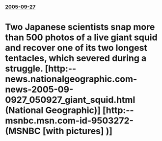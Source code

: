 ### [2005-09-27](/news/2005/09/27/index.md)

#  Two Japanese scientists snap more than 500 photos of a live giant squid and recover one of its two longest tentacles, which severed during a struggle. [http:--news.nationalgeographic.com-news-2005-09-0927_050927_giant_squid.html (National Geographic)] [http:--msnbc.msn.com-id-9503272- (MSNBC [with pictures] )]



